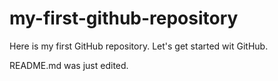# my-first-github-repository
Here is my first GitHub repository. Let's get started wit GitHub.

README.md was just edited.
